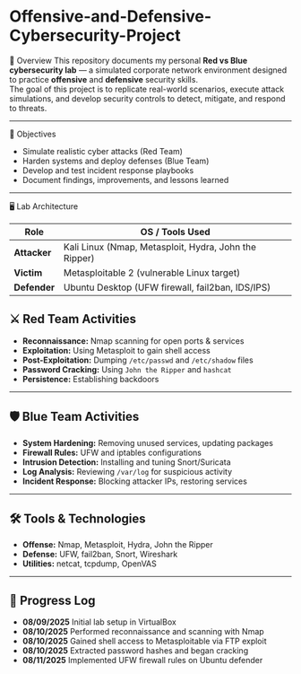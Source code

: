 # Offensive-and-Defensive-Cybersecurity-Project

📌 Overview
This repository documents my personal **Red vs Blue cybersecurity lab** — a simulated corporate network environment designed to practice **offensive** and **defensive** security skills.  
The goal of this project is to replicate real-world scenarios, execute attack simulations, and develop security controls to detect, mitigate, and respond to threats.

---

 🎯 Objectives
- Simulate realistic cyber attacks (Red Team)
- Harden systems and deploy defenses (Blue Team)
- Develop and test incident response playbooks
- Document findings, improvements, and lessons learned

---

🖥️ Lab Architecture

| Role          | OS / Tools Used |
|---------------|-----------------|
| **Attacker**  | Kali Linux (Nmap, Metasploit, Hydra, John the Ripper) |
| **Victim**    | Metasploitable 2 (vulnerable Linux target) |
| **Defender**  | Ubuntu Desktop (UFW firewall, fail2ban, IDS/IPS) |

## ⚔️ Red Team Activities
- **Reconnaissance:** Nmap scanning for open ports & services
- **Exploitation:** Using Metasploit to gain shell access
- **Post-Exploitation:** Dumping `/etc/passwd` and `/etc/shadow` files
- **Password Cracking:** Using `John the Ripper` and `hashcat`
- **Persistence:** Establishing backdoors

---

## 🛡️ Blue Team Activities
- **System Hardening:** Removing unused services, updating packages
- **Firewall Rules:** UFW and iptables configurations
- **Intrusion Detection:** Installing and tuning Snort/Suricata
- **Log Analysis:** Reviewing `/var/log` for suspicious activity
- **Incident Response:** Blocking attacker IPs, restoring services

---

## 🛠 Tools & Technologies
- **Offense:** Nmap, Metasploit, Hydra, John the Ripper
- **Defense:** UFW, fail2ban, Snort, Wireshark
- **Utilities:** netcat, tcpdump, OpenVAS

- ---

## 📅 Progress Log
- **08/09/2025** Initial lab setup in VirtualBox
- **08/10/2025** Performed reconnaissance and scanning with Nmap
- **08/10/2025** Gained shell access to Metasploitable via FTP exploit
- **08/10/2025** Extracted password hashes and began cracking
- **08/11/2025** Implemented UFW firewall rules on Ubuntu defender
